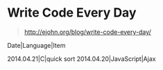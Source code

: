 Write Code Every Day
====

> http://ejohn.org/blog/write-code-every-day/

Date|Language|Item

2014.04.21|C|quick sort
2014.04.20|JavaScript|Ajax
